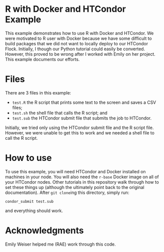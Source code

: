 # R with Docker and HTCondor Example

This example demonstrates how to use R with Docker and HTCondor. We
were motivated to R user with Docker because we have some difficult to
build packages that we did not want to locally deploy to our HTCondor
Flock. Initially, I though our Python tutorial could easily be
converted. However, this proved to be wrong after I worked with Emily
on her project. This example documents our efforts.

# Files

There are 3 files in this example:

- `test.R` the R script that prints some text to the screen and saves
  a CSV files;
- `test.sh` the shell file that calls the R script; and
- `test.sub` the HTCondor submit file that submits the job to
  HTCondor.

Initially, we tried only using the HTCondor submit file and the R
script file. However, we were unable to get this to work and we needed
a shell file to call the R script.

# How to use

To use this example, you will need HTCondor and Docker installed on
machines in your node. You will also need the `r-base` Docker image on
all of your HTCondor nodes. Other tutorials in this repository walk
through how to set these things up (although the ultimately point back
to the original documentation). After `git clone`ing this directory,
simply run:

    condor_submit test.sub

and everything should work.


# Acknowledgments

Emily Weiser helped me (RAE) work through this code.



